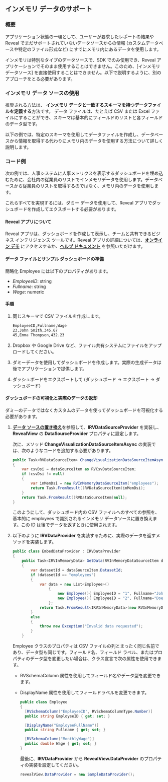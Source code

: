 ## インメモリ データのサポート

### 概要

アプリケーション状態の一環として、ユーザーが要求したレポートの結果や Reveal でまだサポートされていないデータソースからの情報 (カスタムデータベースや特定のファイル形式など) にすでにメモリ内にあるデータを使用します。

インメモリは特別なタイプのデータソースで、SDK でのみ使用でき、Reveal アプリケーションでそのまま使用することはできません。このため、[インメモリ データソース] を直接使用することはできません。以下で説明するように、別のアプローチをとる必要があります。

### インメモリ データ ソースの使用

推奨される方法は、 **インメモリ データと一致するスキーマを持つデータファイルを定義する**方法です。 データ ファイルは、たとえば CSV または Excel ファイルにすることができ、スキーマは基本的にフィールドのリストと各フィールドのデータ型です。

以下の例では、特定のスキーマを使用してデータファイルを作成し、データベースから情報を取得する代わりにメモリ内のデータを使用する方法について詳しく説明します。

### コード例

次の例では、人事システムに人事メトリクスを表示するダッシュボードを埋め込むために、会社内の従業員のリストでインメモリデータを使用します。データベースから従業員のリストを取得するのではなく、メモリ内のデータを使用します。

これらすべてを実現するには、ダミー データを使用して、Reveal アプリでダッシュボードを作成してエクスポートする必要があります。

#### Reveal アプリについて
Reveal アプリは、ダッシュボードを作成して表示し、チームと共有できるビジネス インテリジェンス ツールです。Reveal アプリの詳細については、[**オンライン デモ**](https://app.revealbi.io/) にアクセスするか、[**ヘルプ ドキュメント**](https://www.revealbi.io/help/) を参照いただけます。

#### データ ファイルとサンプル ダッシュボードの準備

簡略化 Employee には以下のプロパティがあります。

  - *EmployeeID*: string
  - *Fullname*: string
  - *Wage*: numeric

#### 手順

1.  同じスキーマで CSV ファイルを作成します。

    ``` xml
    EmployeeID,Fullname,Wage
    23,John Smith,345.67
    45,Emma Thompson,432.23
    ```

2.  Dropbox や Google Drive など、ファイル共有システムにファイルをアップロードしてください。

3.  ダミーデータを使用してダッシュボードを作成します。実際の生成データは後でアプリケーションで提供します。

4.  ダッシュボードをエクスポートして (ダッシュボード -> エクスポート -> ダッシュボード)

#### ダッシュボードの可視化と実際のデータの返却

ダミーのデータではなくカスタムのデータを使ってダッシュボードを可視化する必要があります。

1.  [**データ ソースの置き換え**](replacing-data-sources.md)を参照して、__IRVDataSourceProvider__ を実装し、__RevealView__ の __DataSourceProvider__ プロパティに設定します。

    次に、メソッド __ChangeVisualizationDataSourceItemAsync__ の実装では、次のようなコードを追加する必要があります。

    ``` csharp
    public Task<RVDataSourceItem> ChangeVisualizationDataSourceItemAsync(RVVisualization visualization, RVDataSourceItem dataSourceItem)
    {
        var csvDsi = dataSourceItem as RVCsvDataSourceItem;
        if (csvDsi != null)
        {
            var inMemDsi = new RVInMemoryDataSourceItem("employees");
            return Task.FromResult((RVDataSourceItem)inMemDsi);
        }
        return Task.FromResult((RVDataSourceItem)null);
    }
    ```

    このようにして、ダッシュボード内の CSV ファイルへのすべての参照を、基本的に employees で識別されるインメモリ データソースに置き換えます。この ID は後でデータを返すときに使用されます。

2.  以下のように __IRVDataProvider__ を実装するために、実際のデータを返すメソッドを実装します。

    ``` csharp
    public class EmbedDataProvider : IRVDataProvider
    {
        public Task<IRVInMemoryData> GetData(RVInMemoryDataSourceItem dataSourceItem)
        {
            var datasetId = dataSourceItem.DatasetId;
            if (datasetId == "employees")
            {
                var data = new List<Employee>()
                    {
                        new Employee(){ EmployeeID = "1", Fullname="John Doe", Wage = 80325.61 },
                        new Employee(){ EmployeeID = "2", Fullname="Doe John", Wage = 10325.61 },
                    };
                return Task.FromResult<IRVInMemoryData>(new RVInMemoryData<Employee>(data));
            }
            else
            {
                throw new Exception("Invalid data requested");
            }
        }
    ```

    Employee クラスのプロパティは CSV ファイルの列とまったく同じ名前であり、データ型も同じです。フィールド名、フィールド ラベル、またはプロパティのデータ型を変更したい場合は、クラス宣言で次の属性を使用できます。

      - RVSchemaColumn 属性を使用してフィールド名やデータ型を変更できます。
      - DisplayName 属性を使用してフィールドラベルを変更できます。

        ``` csharp
        public class Employee
        {
          [RVSchemaColumn("EmployeeID", RVSchemaColumnType.Number)]
          public string EmployeeID { get; set; }

          [DisplayName("EmployeeFullName")]
          public string Fullname { get; set; }

          [RVSchemaColumn("MonthlyWage")]
          public double Wage { get; set; }
        }
        ```

        最後に、__IRVDataProvider__ から __RevealView.DataProvider__ のプロパティの実装を設定してください。
      

        ``` csharp
        revealView.DataProvider = new SampleDataProvider();
        ```
